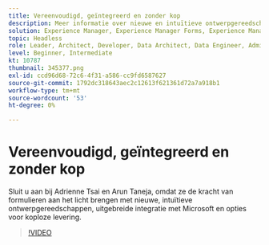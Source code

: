 ```yaml
---
title: Vereenvoudigd, geïntegreerd en zonder kop
description: Meer informatie over nieuwe en intuïtieve ontwerpgereedschappen in AEM Forms, uitgebreide integratie met Microsoft en opties voor levering zonder kop.
solution: Experience Manager, Experience Manager Forms, Experience Manager as a Cloud Service
topic: Headless
role: Leader, Architect, Developer, Data Architect, Data Engineer, Admin, User
level: Beginner, Intermediate
kt: 10787
thumbnail: 345377.png
exl-id: ccd96d68-72c6-4f31-a586-cc9fd6587627
source-git-commit: 1792dc318643aec2c12613f621361d72a7a918b1
workflow-type: tm+mt
source-wordcount: '53'
ht-degree: 0%

---
```


# Vereenvoudigd, geïntegreerd en zonder kop

Sluit u aan bij Adrienne Tsai en Arun Taneja, omdat ze de kracht van formulieren aan het licht brengen met nieuwe, intuïtieve ontwerpgereedschappen, uitgebreide integratie met Microsoft en opties voor koploze levering.

>[!VIDEO](https://video.tv.adobe.com/v/345377/?quality=12&learn=on)
